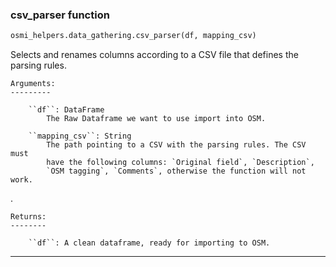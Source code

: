 ### csv_parser function


```python
osmi_helpers.data_gathering.csv_parser(df, mapping_csv)
```


Selects and renames columns according to a CSV file that defines the
    parsing rules.

    Arguments:
    ---------

        ``df``: DataFrame
            The Raw Dataframe we want to use import into OSM.

        ``mapping_csv``: String
            The path pointing to a CSV with the parsing rules. The CSV must
            have the following columns: `Original field`, `Description`,
            `OSM tagging`, `Comments`, otherwise the function will not work.
.

    Returns:
    --------

        ``df``: A clean dataframe, ready for importing to OSM.

    


----


